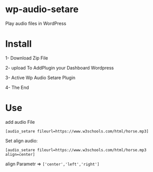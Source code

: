 # wp-audio-setare
Play audio files in WordPress

# Install

1- Download Zip File

2- upload To AddPlugin your Dashboard Wordpress

3- Active Wp Audio Setare Plugin

4- The End

# Use

add audio File

`[audio_setare fileurl=https://www.w3schools.com/html/horse.mp3]`

Set align audio:

`[audio_setare fileurl=https://www.w3schools.com/html/horse.mp3 align=center]`

align Parametr => `['center','left','right']`
